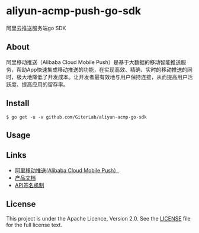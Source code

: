 # aliyun-acmp-push-go-sdk
阿里云推送服务端go SDK


## About
阿里移动推送（Alibaba Cloud Mobile Push）是基于大数据的移动智能推送服务，帮助App快速集成移动推送的功能，在实现高效、精确、实时的移动推送的同时，极大地降低了开发成本。让开发者最有效地与用户保持连接，从而提高用户活跃度、提高应用的留存率。

## Install

	$ go get -u -v github.com/GiterLab/aliyun-acmp-go-sdk

## Usage

## Links 
- [阿里移动推送(Alibaba Cloud Mobile Push）](https://www.aliyun.com/product/cps)
- [产品文档](https://help.aliyun.com/document_detail/30049.html?spm=5176.doc48038.6.539.YD5NV3)
- [API签名机制](https://help.aliyun.com/document_detail/48047.html?spm=5176.doc48045.6.596.QLaIjA)

## License

This project is under the Apache Licence, Version 2.0. See the [LICENSE](https://github.com/GiterLab/aliyun-sms-go-sdk/blob/master/LICENSE) file for the full license text.
